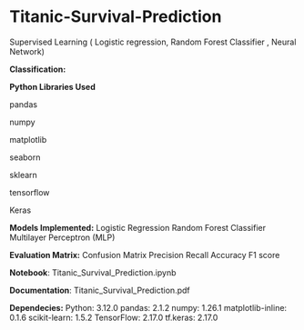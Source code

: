 # Titanic-Survival-Prediction
Supervised Learning ( Logistic regression, Random Forest Classifier , Neural Network)

**Classification:**

**Python Libraries Used**

pandas

numpy

matplotlib

seaborn

sklearn

tensorflow

Keras

**Models Implemented:**
Logistic Regression
Random Forest Classifier
Multilayer Perceptron (MLP)

**Evaluation Matrix:**
Confusion Matrix
Precision 
Recall
Accuracy
F1 score

**Notebook**: Titanic_Survival_Prediction.ipynb

**Documentation**: Titanic_Survival_Prediction.pdf

**Dependecies:**
Python: 3.12.0
pandas: 2.1.2
numpy: 1.26.1
matplotlib-inline: 0.1.6
scikit-learn: 1.5.2
TensorFlow: 2.17.0
tf.keras: 2.17.0




